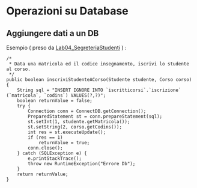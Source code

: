 # Operazioni su Database
## Aggiungere dati a un DB

Esempio ( preso da [Lab04_SegreteriaStudenti](https://github.com/SerenaCortese/Lab04) ) :

	/*
	 * Data una matricola ed il codice insegnamento, iscrivi lo studente al corso.
	 */
	public boolean inscriviStudenteACorso(Studente studente, Corso corso) {
		String sql = "INSERT IGNORE INTO `iscritticorsi`.`iscrizione` (`matricola`, `codins`) VALUES(?,?)";
		boolean returnValue = false;
		try {
			Connection conn = ConnectDB.getConnection();
			PreparedStatement st = conn.prepareStatement(sql);
			st.setInt(1, studente.getMatricola());
			st.setString(2, corso.getCodins());
			int res = st.executeUpdate();	
			if (res == 1)
				returnValue = true;
			conn.close();
		} catch (SQLException e) {
			e.printStackTrace();
			throw new RuntimeException("Errore Db");
		}
		return returnValue;
	}

